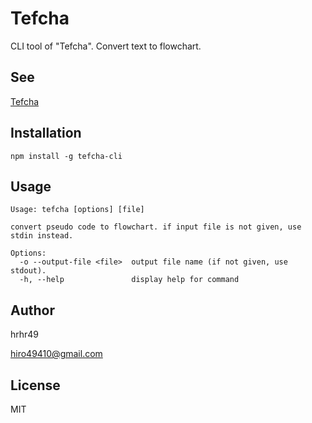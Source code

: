 # Tefcha
CLI tool of "Tefcha".
Convert text to flowchart.

## See

[Tefcha](https://github.com/hrhr49/tefcha)

## Installation

```
npm install -g tefcha-cli
```

## Usage

```
Usage: tefcha [options] [file]

convert pseudo code to flowchart. if input file is not given, use stdin instead.

Options:
  -o --output-file <file>  output file name (if not given, use stdout).
  -h, --help               display help for command
```


## Author

hrhr49

hiro49410@gmail.com

## License
MIT
